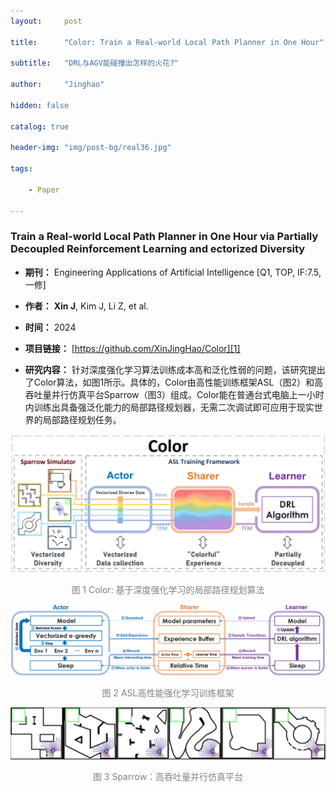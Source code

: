 ```yaml
---
layout:     post

title:      "Color: Train a Real-world Local Path Planner in One Hour"

subtitle:   "DRL与AGV能碰撞出怎样的火花?"

author:     "Jinghao"

hidden: false

catalog: true

header-img: "img/post-bg/real36.jpg"

tags:

    - Paper

---
```


### Train a Real-world Local Path Planner in One Hour via Partially Decoupled Reinforcement Learning and ectorized Diversity

- **期刊：** Engineering Applications of Artificial Intelligence [Q1, TOP, IF:7.5, 一修]

- **作者：** **Xin J**, Kim J, Li Z, et al.

- **时间：** 2024

- **项目链接：** [https://github.com/XinJingHao/Color][1]

- **研究内容：** 针对深度强化学习算法训练成本高和泛化性弱的问题，该研究提出了Color算法，如图1所示。具体的，Color由高性能训练框架ASL（图2）和高吞吐量并行仿真平台Sparrow（图3）组成。Color能在普通台式电脑上一小时内训练出具备强泛化能力的局部路径规划器，无需二次调试即可应用于现实世界的局部路径规划任务。


<div align="center">
<a ><img width="600px" height="auto" src="https://github.com/XinJingHao/Images/raw/main/Sparrow_V0/color_img.png"></a>
<p style="color: gray;">图 1  Color: 基于深度强化学习的局部路径规划算法</p>
</div>

<div align="center">
<a ><img width="600px" height="auto" src="https://github.com/XinJingHao/Images/raw/main/asl/ASL.jpg"></a>
<p style="color: gray;">图 2  ASL高性能强化学习训练框架</p>
</div>

<div align="center">
<a ><img width="600px" height="auto" src="https://github.com/XinJingHao/Images/raw/main/Sparrow_V1/render.gif"></a>
<p style="color: gray;">图 3  Sparrow：高吞吐量并行仿真平台</p>
</div>

[1]: https://github.com/XinJingHao/Color